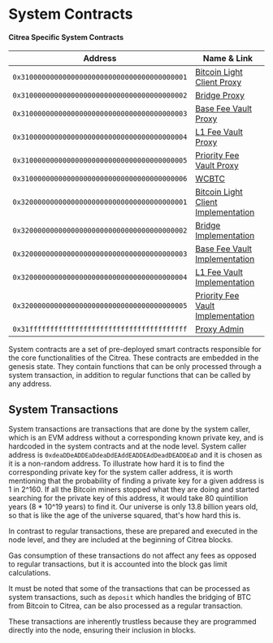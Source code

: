 # System Contracts

#### Citrea Specific System Contracts

| Address                                      | Name & Link                                                                                                                   |
| -------------------------------------------- | ----------------------------------------------------------------------------------------------------------------------------- |
| `0x3100000000000000000000000000000000000001` | [Bitcoin Light Client Proxy](https://explorer.testnet.citrea.xyz/address/0x3100000000000000000000000000000000000001)          |
| `0x3100000000000000000000000000000000000002` | [Bridge Proxy](https://explorer.testnet.citrea.xyz/address/0x3100000000000000000000000000000000000002)                        |
| `0x3100000000000000000000000000000000000003` | [Base Fee Vault Proxy](https://explorer.testnet.citrea.xyz/address/0x3100000000000000000000000000000000000003)                |
| `0x3100000000000000000000000000000000000004` | [L1 Fee Vault Proxy](https://explorer.testnet.citrea.xyz/address/0x3100000000000000000000000000000000000004)                  |
| `0x3100000000000000000000000000000000000005` | [Priority Fee Vault Proxy](https://explorer.testnet.citrea.xyz/address/0x3100000000000000000000000000000000000005)            |
| `0x3100000000000000000000000000000000000006` | [WCBTC](https://explorer.testnet.citrea.xyz/address/0x3100000000000000000000000000000000000006)                               |
| `0x3200000000000000000000000000000000000001` | [Bitcoin Light Client Implementation](https://explorer.testnet.citrea.xyz/address/0x3200000000000000000000000000000000000001) |
| `0x3200000000000000000000000000000000000002` | [Bridge Implementation](https://explorer.testnet.citrea.xyz/address/0x3200000000000000000000000000000000000002)               |
| `0x3200000000000000000000000000000000000003` | [Base Fee Vault Implementation](https://explorer.testnet.citrea.xyz/address/0x3200000000000000000000000000000000000003)       |
| `0x3200000000000000000000000000000000000004` | [L1 Fee Vault Implementation](https://explorer.testnet.citrea.xyz/address/0x3200000000000000000000000000000000000004)         |
| `0x3200000000000000000000000000000000000005` | [Priority Fee Vault Implementation](https://explorer.testnet.citrea.xyz/address/0x3200000000000000000000000000000000000005)   |
| `0x31ffffffffffffffffffffffffffffffffffffff` | [Proxy Admin](https://explorer.testnet.citrea.xyz/address/0x31ffffffffffffffffffffffffffffffffffffff)                         |



System contracts are a set of pre-deployed smart contracts responsible for the core functionalities of the Citrea. These contracts are embedded in the genesis state. They contain functions that can be only processed through a system transaction, in addition to regular functions that can be called by any address.

## System Transactions

System transactions are transactions that are done by the system caller, which is an EVM address without a corresponding known private key, and is hardcoded in the system contracts and at the node level. System caller address is `0xdeaDDeADDEaDdeaDdEAddEADDEAdDeadDEADDEaD` and it is chosen as it is a non-random address. To illustrate how hard it is to find the corresponding private key for the system caller address, it is worth mentioning that the probability of finding a private key for a given address is 1 in 2^160. If all the Bitcoin miners stopped what they are doing and started searching for the private key of this address, it would take 80 quintillion years (8 \* 10^19 years) to find it. Our universe is only 13.8 billion years old, so that is like the age of the universe squared, that's how hard this is.

In contrast to regular transactions, these are prepared and executed in the node level, and they are included at the beginning of Citrea blocks.

Gas consumption of these transactions do not affect any fees as opposed to regular transactions, but it is accounted into the block gas limit calculations.

It must be noted that some of the transactions that can be processed as system transactions, such as `deposit` which handles the bridging of BTC from Bitcoin to Citrea, can be also processed as a regular transaction.

These transactions are inherently trustless because they are programmed directly into the node, ensuring their inclusion in blocks.
